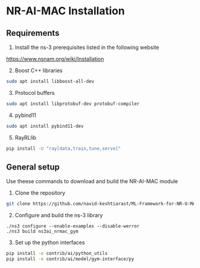 # NR-AI-MAC Installation

## Requirements

1. Install the ns-3 prerequisites listed in the following website

https://www.nsnam.org/wiki/Installation

2. Boost C++ libraries

```bash
sudo apt install libboost-all-dev
```

3. Protocol buffers

```bash
sudo apt install libprotobuf-dev protobuf-compiler
```

4. pybind11

```bash
sudo apt install pybind11-dev
```

5. RayRLlib


```bash
pip install -U "ray[data,train,tune,serve]"
```

## General setup 

Use theese commands to download and build the NR-AI-MAC module

1. Clone the repository

```bash
git clone https://github.com/navid-keshtiarast/ML-Framework-for-NR-U-MAC-Protocol-Design-Multi-agent.git
```

2. Configure and build the ns-3 library

```shell
./ns3 configure --enable-examples --disable-werror
./ns3 build ns3ai_nrmac_gym
```

3. Set up the python interfaces

```bash
pip install -e contrib/ai/python_utils
pip install -e contrib/ai/model/gym-interface/py
```


